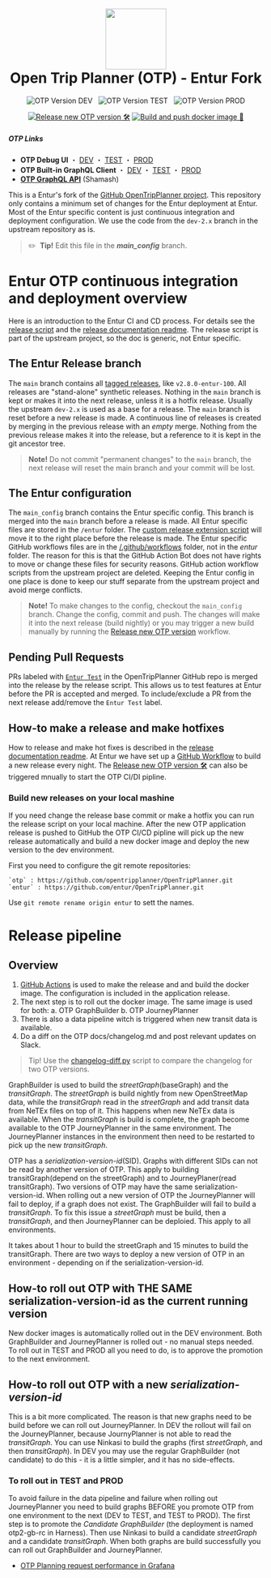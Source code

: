 <h1 align="center">
  <img src="/doc/user/images/otp-logo.svg" width="120" /><br>
  Open Trip Planner (OTP) - Entur Fork
</h1>
<p align="center">
  <img src="http://otp2debug.dev.entur.org/otp/version-badge.svg?label=DEV&color=limegreen" alt="OTP Version DEV"> &nbsp;
  <img src="http://otp2debug.staging.entur.org/otp/version-badge.svg?label=TEST&color=orange" alt="OTP Version TEST"/> &nbsp;
  <img src="http://otp2debug.entur.org/otp/version-badge.svg?label=PROD&color=crimson" alt="OTP Version PROD"/>
</p>
<p align="center">
  <a href="https://github.com/entur/OpenTripPlanner/actions/workflows/entur-a-otp-release.yml"><img src="https://github.com/entur/OpenTripPlanner/actions/workflows/entur-a-otp-release.yml/badge.svg" alt="Release new OTP version 🛠️"/></a>
  <a href="https://github.com/entur/OpenTripPlanner/actions/workflows/entur-b-docker-build.yml"><img src="https://github.com/entur/OpenTripPlanner/actions/workflows/entur-b-docker-build.yml/badge.svg" alt="Build and push docker image 🎁"/></a>
</p>

##### OTP Links
- **OTP Debug UI** ・ [DEV](https://otp2debug.dev.entur.org/) ・ [TEST](https://otp2debug.staging.entur.org/) ・ [PROD](https://otp2debug.entur.org/) 
- **OTP Built-in GraphQL Client** ・ [DEV](https://otp2debug.dev.entur.org/graphiql?flavor=transmodel) ・ [TEST](https://otp2debug.staging.entur.org/graphiql?flavor=transmodel) ・ [PROD](https://otp2debug.entur.org/graphiql?flavor=transmodel) 
- [**OTP GraphQL API**](https://api.staging.entur.io/graphql-explorer/journey-planner-v3) (Shamash)

This is a Entur's fork of the [GitHub OpenTripPlanner project](https://github.com/opentripplanner/OpenTripPlanner).
This repository only contains a minimum set of changes for the Entur deployment at Entur. Most
of the Entur specific content is just continuous integration and deployment configuration. We use
the code from the `dev-2.x` branch in the upstream repository as is.

> ✏️ &nbsp;**Tip!**  Edit this file in the **_main_config_** branch.
 

# Entur OTP continuous integration and deployment overview

Here is an introduction to the Entur CI and CD process. For details see the [release script](/script/custom-release.py)
and the [release documentation readme](/script/CUSTOM_RELEASE_README.md). The release script is part
of the upstream project, so the doc is generic, not Entur specific.

## The Entur Release branch

The `main` branch contains all [tagged releases](https://github.com/opentripplanner/OpenTripPlanner/tags), 
like `v2.8.0-entur-100`. All releases are "stand-alone" synthetic releases. Nothing in the `main` 
branch is kept or makes it into the next release, unless it is a hotfix release. Usually the 
upstream `dev-2.x` is used as a base for a release. The `main` branch is reset before a new release
is made. A continuous line of releases is created by merging in the previous release with an 
_empty_ merge. Nothing from the previous release makes it into the release, but a reference to it
is kept in the git ancestor tree. 
 
 > **Note!** Do not commit "permanent changes" to the `main` branch, the next release will reset 
 >           the main branch and your commit will be lost.


## The Entur configuration  
  
The `main_config` branch contains the Entur specific config. This branch is merged into the `main`
branch before a release is made. All Entur specific files are stored in the `/entur` folder. The
[custom release extension script](/script/custom-release-extension) will move it to the right place
before the release is made. The Entur specific GitHub workflows files are in the 
[/.github/workflows](/.github/workflows) folder, not in the _entur_ folder. The reason for this is
that the GitHub Action Bot does not have rights to move or change these files for security reasons.
GitHub action workflow scripts from the upstream project are deleted. Keeping the Entur config in
one place is done to keep our stuff separate from the upstream project and avoid merge conflicts.

> **Note!** To make changes to the config, checkout the `main_config` branch. Change the config, 
>           commit and push. The changes will make it into the next release (build nightly) or you 
>           may trigger a new build manually by running the [Release new OTP version](https://github.com/entur/OpenTripPlanner/actions/workflows/entur-a-otp-release.yml)
>           workflow. 


## Pending Pull Requests

PRs labeled with [`Entur Test`](https://github.com/opentripplanner/OpenTripPlanner/pulls?q=is%3Aopen+is%3Apr+label%3A%22Entur+Test%22)
in the OpenTripPlanner GitHub repo is merged into the release by the release script. This allows us
to test features at Entur before the PR is accepted and merged. To include/exclude a PR from the 
next release add/remove the `Entur Test` label.

## How-to make a release and make hotfixes

How to release and make hot fixes is described in the [release documentation readme](/script/CUSTOM_RELEASE_README.md).
At Entur we have set up a [GitHub Workflow](https://github.com/entur/OpenTripPlanner/actions) to 
build a new release every night. The [Release new OTP version 🛠️](https://github.com/entur/OpenTripPlanner/actions/workflows/entur-a-otp-release.yml) 
can also be triggered mnually to start the OTP CI/DI pipline. 


### Build new releases on your local mashine

If you need change the release base commit or make a hotfix you can run the release script on your
local machine. After the new OTP application release is pushed to GitHub the OTP CI/CD pipline will
pick up the new release automatically and build a new docker image and deploy the new version to
the dev environment.

First you need to configure the git remote repositories:

    `otp` : https://github.com/opentripplanner/OpenTripPlanner.git
    `entur` : https://github.com/entur/OpenTripPlanner.git

Use `git remote rename origin entur` to sett the names.


# Release pipeline

## Overview

1. [GitHub Actions](https://github.com/entur/OpenTripPlanner/actions) is used to make the release 
   and and build the docker image. The configuration is included in the application release.
2. The next step is to roll out the docker image. The same image is used for both:
   a. OTP GraphBuilder 
   b. OTP JourneyPlanner 
3. There is also a data pipeline witch is triggered when new transit data is available.
4. Do a diff on the OTP docs/changelog.md and post relevant updates on Slack.

> Tip! Use the [changelog-diff.py](script/changelog-diff.py) script to compare the changelog 
>      for two OTP versions.

GraphBuilder is used to build the _streetGraph_(baseGraph) and the _transitGraph_. The 
_streetGraph_ is build nightly from new OpenStreetMap data, while the _transitGraph_ read in the
_streetGraph_ and add transit data from NeTEx files on top of it. This happens when new NeTEx data
is available. When the _transitGraph_ is build is complete, the graph become available to the OTP
JourneyPlanner in the same environment. The JourneyPlanner instances in the environment then need
to be restarted to pick up the new _transitGraph_.

OTP has a _serialization-version-id_(SID). Graphs with different SIDs can not be read by another
version of OTP. This apply to building transitGraph(depend on the streetGraph) and to 
JourneyPlaner(read transitGraph). Two versions of OTP may have the same serialization-version-id.
When rolling out a new version of OTP the JourneyPlanner will fail to deploy, if a graph does not 
exist. The GraphBuilder will fail to build a _transitGraph_. To fix this issue a _streetGraph_ must
be build, then a _transitGraph_, and then JourneyPlanner can be deploied. This apply to all 
environments.

It takes about 1 hour to build the streetGraph and 15 minutes to build the transitGraph. There are
two ways to deploy a new version of OTP in an environment - depending on if the 
serialization-version-id. 


## How-to roll out OTP with THE SAME serialization-version-id as the current running version

New docker images is automatically rolled out in the DEV environment. Both GraphBuilder and 
JourneyPlanner is rolled out - no manual steps needed. To roll out in TEST and PROD all you need
to do, is to approve the promotion to the next environment.

## How-to roll out OTP with a new _serialization-version-id_

This is a bit more complicated. The reason is that new graphs need to be build before we can roll
out JourneyPlanner. In DEV the rollout will fail on the JourneyPlanner, because JournyPlanner is
not able to read the _transitGraph_. You can use Ninkasi to build the graphs (first 
_streetGraph_, and then _transitGraph_). In DEV you may use the regular GraphBuilder (not candidate)
to do this - it is a little simpler, and it has no side-effects.

### To roll out in TEST and PROD

To avoid failure in the data pipeline and failure when rolling out JourneyPlanner you need to build
graphs BEFORE you promote OTP from one environment to the next (DEV to TEST, and TEST to PROD). The
first step is to promote the _Candidate GraphBuilder_ (the deployment is named otp2-gb-rc in
Harness). Then use Ninkasi to build a candidate _streetGraph_ and a candidate _transitGraph_. When
both graphs are build successfully you can roll out GraphBuilder and JourneyPlanner.


- [OTP Planning request performance in Grafana](https://grafana.entur.org/d/X1pi-Jxnz/otp-apis-performance-operations?orgId=1)
